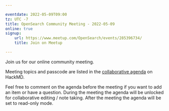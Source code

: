 ```yaml
---

eventdate: 2022-05-09T09:00
tz: UTC -7
title: OpenSearch Community Meeting - 2022-05-09
online: true
signup:
    url: https://www.meetup.com/OpenSearch/events/285396734/
    title: Join on Meetup

---
```


Join us for our online community meeting.

Meeting topics and passcode are listed in the [collaborative agenda](https://hackmd.io/@HmdZWaVnQU6M8icdvC5TwQ/HyYwp664q) on HackMD.

Feel free to comment on the agenda before the meeting if you want to add an item or have a question.
During the meeting the agenda will be unlocked for collaborative editing / note taking. After the meeting the agenda will be set to read-only mode.
